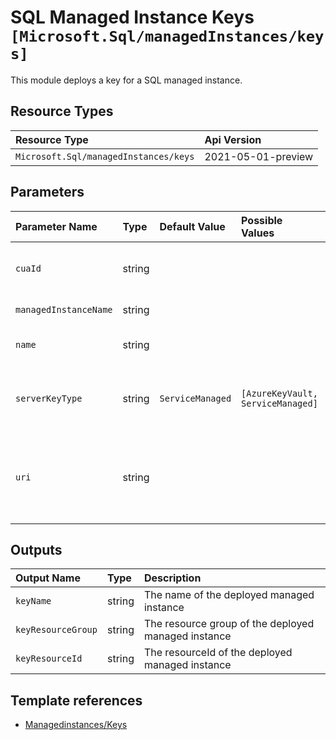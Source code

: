 # SQL Managed Instance Keys `[Microsoft.Sql/managedInstances/keys]`

This module deploys a key for a SQL managed instance.

## Resource Types

| Resource Type | Api Version |
| :-- | :-- |
| `Microsoft.Sql/managedInstances/keys` | 2021-05-01-preview |

## Parameters

| Parameter Name | Type | Default Value | Possible Values | Description |
| :-- | :-- | :-- | :-- | :-- |
| `cuaId` | string |  |  | Optional. Customer Usage Attribution id (GUID). This GUID must be previously registered |
| `managedInstanceName` | string |  |  | Required. Name of the SQL managed instance. |
| `name` | string |  |  | Optional. The name of the key. Must follow the [<keyVaultName>_<keyName>_<keyVersion>] pattern. |
| `serverKeyType` | string | `ServiceManaged` | `[AzureKeyVault, ServiceManaged]` | Optional. The encryption protector type like "ServiceManaged", "AzureKeyVault" |
| `uri` | string |  |  | Optional. The URI of the key. If the ServerKeyType is AzureKeyVault, then either the URI or the keyVaultName/keyName combination is required. |

## Outputs

| Output Name | Type | Description |
| :-- | :-- | :-- |
| `keyName` | string | The name of the deployed managed instance |
| `keyResourceGroup` | string | The resource group of the deployed managed instance |
| `keyResourceId` | string | The resourceId of the deployed managed instance |

## Template references

- [Managedinstances/Keys](https://docs.microsoft.com/en-us/azure/templates/Microsoft.Sql/2021-05-01-preview/managedInstances/keys)
